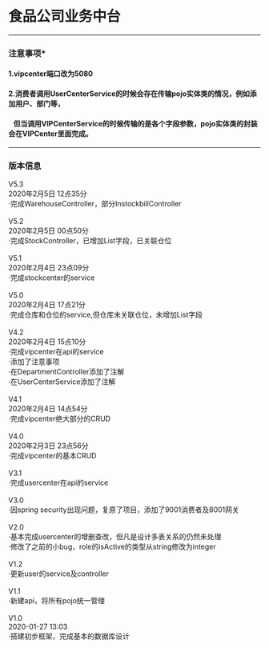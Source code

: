 # 食品公司业务中台
<hr>
<h3>注意事项*</h3>
<h4>1.vipcenter端口改为5080</h4>
<h4>2.消费者调用UserCenterService的时候会存在传输pojo实体类的情况，例如添加用户、部门等，</h4>
<h4>&nbsp;&nbsp;&nbsp;但当调用VIPCenterService的时候传输的是各个字段参数，pojo实体类的封装会在VIPCenter里面完成。</h4>
<hr>
<h3>版本信息</h3>
V5.3<br>  2020年2月5日 12点35分<br> ·完成WarehouseController，部分InstockbillController<br><br>
V5.2<br>  2020年2月5日 00点50分<br> ·完成StockController，已增加List字段，已关联仓位<br><br>
V5.1<br>  2020年2月4日 23点09分<br> ·完成stockcenter的service<br><br>
V5.0<br>  2020年2月4日 17点21分<br> ·完成仓库和仓位的service,但仓库未关联仓位，未增加List字段<br><br>
V4.2<br>  2020年2月4日 15点10分<br> ·完成vipcenter在api的service<br>·添加了注意事项<br>·在DepartmentController添加了注解<br>·在UserCenterService添加了注解<br><br>
V4.1<br>  2020年2月4日 14点54分<br> ·完成vipcenter绝大部分的CRUD<br><br>
V4.0<br>  2020年2月3日 23点56分<br> ·完成vipcenter的基本CRUD<br><br>
V3.1<br>  ·完成usercenter在api的service<br><br>
V3.0<br>  ·因spring security出现问题，复原了项目，添加了9001消费者及8001网关<br><br>
V2.0<br>  ·基本完成usercenter的增删查改，但凡是设计多表关系的仍然未处理<br>·修改了之前的小bug，role的isActive的类型从string修改为integer<br><br>
V1.2<br>  ·更新user的service及controller<br><br>
V1.1<br>  ·新建api，将所有pojo统一管理<br><br>
V1.0<br>  2020-01-27 13:03<br> ·搭建初步框架，完成基本的数据库设计
